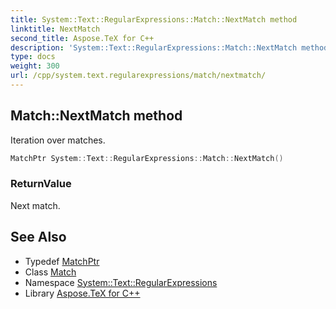 ```yaml
---
title: System::Text::RegularExpressions::Match::NextMatch method
linktitle: NextMatch
second_title: Aspose.TeX for C++
description: 'System::Text::RegularExpressions::Match::NextMatch method. Iteration over matches in C++.'
type: docs
weight: 300
url: /cpp/system.text.regularexpressions/match/nextmatch/
---
```

## Match::NextMatch method


Iteration over matches.

```cpp
MatchPtr System::Text::RegularExpressions::Match::NextMatch()
```


### ReturnValue

Next match.

## See Also

* Typedef [MatchPtr](../../matchptr/)
* Class [Match](../)
* Namespace [System::Text::RegularExpressions](../../)
* Library [Aspose.TeX for C++](../../../)
